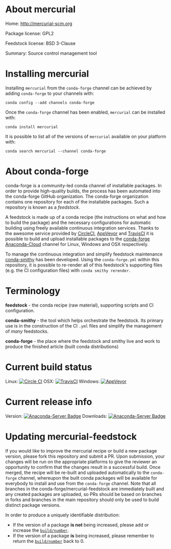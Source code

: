 About mercurial
===============

Home: http://mercurial-scm.org

Package license: GPL2

Feedstock license: BSD 3-Clause

Summary: Source control management tool



Installing mercurial
====================

Installing `mercurial` from the `conda-forge` channel can be achieved by adding `conda-forge` to your channels with:

```
conda config --add channels conda-forge
```

Once the `conda-forge` channel has been enabled, `mercurial` can be installed with:

```
conda install mercurial
```

It is possible to list all of the versions of `mercurial` available on your platform with:

```
conda search mercurial --channel conda-forge
```



About conda-forge
=================

conda-forge is a community-led conda channel of installable packages.
In order to provide high-quality builds, the process has been automated into the
conda-forge GitHub organization. The conda-forge organization contains one repository
for each of the installable packages. Such a repository is known as a *feedstock*.

A feedstock is made up of a conda recipe (the instructions on what and how to build
the package) and the necessary configurations for automatic building using freely
available continuous integration services. Thanks to the awesome service provided by
[CircleCI](https://circleci.com/), [AppVeyor](http://www.appveyor.com/)
and [TravisCI](https://travis-ci.org/) it is possible to build and upload installable
packages to the [conda-forge](https://anaconda.org/conda-forge)
[Anaconda-Cloud](http://docs.anaconda.org/) channel for Linux, Windows and OSX respectively.

To manage the continuous integration and simplify feedstock maintenance
[conda-smithy](http://github.com/conda-forge/conda-smithy) has been developed.
Using the ``conda-forge.yml`` within this repository, it is possible to re-render all of
this feedstock's supporting files (e.g. the CI configuration files) with ``conda smithy rerender``.


Terminology
===========

**feedstock** - the conda recipe (raw material), supporting scripts and CI configuration.

**conda-smithy** - the tool which helps orchestrate the feedstock.
                   Its primary use is in the construction of the CI ``.yml`` files
                   and simplify the management of *many* feedstocks.

**conda-forge** - the place where the feedstock and smithy live and work to
                  produce the finished article (built conda distributions)

Current build status
====================

Linux: [![Circle CI](https://circleci.com/gh/conda-forge/mercurial-feedstock.svg?style=shield)](https://circleci.com/gh/conda-forge/mercurial-feedstock)
OSX: [![TravisCI](https://travis-ci.org/conda-forge/mercurial-feedstock.svg?branch=master)](https://travis-ci.org/conda-forge/mercurial-feedstock)
Windows: [![AppVeyor](https://ci.appveyor.com/api/projects/status/github/conda-forge/mercurial-feedstock?svg=True)](https://ci.appveyor.com/project/conda-forge/mercurial-feedstock/branch/master)

Current release info
====================
Version: [![Anaconda-Server Badge](https://anaconda.org/conda-forge/mercurial/badges/version.svg)](https://anaconda.org/conda-forge/mercurial)
Downloads: [![Anaconda-Server Badge](https://anaconda.org/conda-forge/mercurial/badges/downloads.svg)](https://anaconda.org/conda-forge/mercurial)


Updating mercurial-feedstock
============================

If you would like to improve the mercurial recipe or build a new
package version, please fork this repository and submit a PR. Upon submission,
your changes will be run on the appropriate platforms to give the reviewer an
opportunity to confirm that the changes result in a successful build. Once
merged, the recipe will be re-built and uploaded automatically to the
`conda-forge` channel, whereupon the built conda packages will be available for
everybody to install and use from the `conda-forge` channel.
Note that all branches in the conda-forge/mercurial-feedstock are
immediately built and any created packages are uploaded, so PRs should be based
on branches in forks and branches in the main repository should only be used to
build distinct package versions.

In order to produce a uniquely identifiable distribution:
 * If the version of a package **is not** being increased, please add or increase
   the [``build/number``](http://conda.pydata.org/docs/building/meta-yaml.html#build-number-and-string).
 * If the version of a package **is** being increased, please remember to return
   the [``build/number``](http://conda.pydata.org/docs/building/meta-yaml.html#build-number-and-string)
   back to 0.
